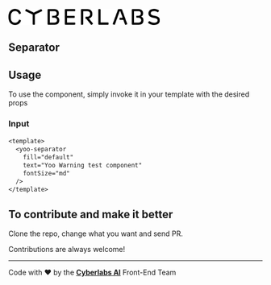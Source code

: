 [<img src="https://raw.githubusercontent.com/Yoonit-Labs/nativescript-yoonit-camera/development/logo_cyberlabs.png" width="300">](https://cyberlabs.ai/)

## Separator

## Usage

To use the component, simply invoke it in your template with the desired props

### Input
```vue
<template>
  <yoo-separator
    fill="default"
    text="Yoo Warning test component"
    fontSize="md"
  />
</template>
```

## To contribute and make it better

Clone the repo, change what you want and send PR.

Contributions are always welcome!

---

Code with ❤ by the [**Cyberlabs AI**](https://cyberlabs.ai/) Front-End Team
